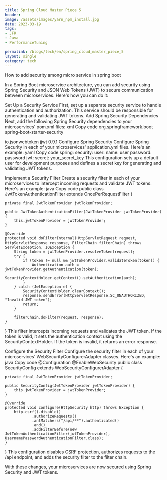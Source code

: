 ```yaml
---
title: Spring Cloud Master Piece 5
header:
image: /assets/images/yarn_npm_install.jpg
date: 2023-03-19
tags:
- JFR
- Java
- PerformanceTuning

permalink: /blogs/tech/en/spring_cloud_master_piece_5
layout: single
category: tech
---
```



How to add security among micro service  in spring boot

In a Spring Boot microservice architecture, you can add security using Spring Security and JSON Web Tokens (JWT) to secure communication between microservices. Here's how you can do it:

Set Up a Security Service
First, set up a separate security service to handle authentication and authorization. This service should be responsible for generating and validating JWT tokens.
Add Spring Security Dependencies
Next, add the following Spring Security dependencies to your microservices' pom.xml files:
xml
Copy code
<dependency>
  <groupId>org.springframework.boot</groupId>
  <artifactId>spring-boot-starter-security</artifactId>
</dependency>

<dependency>
  <groupId>io.jsonwebtoken</groupId>
  <artifactId>jjwt</artifactId>
  <version>0.9.1</version>
</dependency>
Configure Spring Security
Configure Spring Security in each of your microservices' application.yml files. Here's an example:
yaml
Copy code
spring:
  security:
    user:
      name: user
      password: password
  jwt:
    secret: your_secret_key
This configuration sets up a default user for development purposes and defines a secret key for generating and validating JWT tokens.

Implement a Security Filter
Create a security filter in each of your microservices to intercept incoming requests and validate JWT tokens. Here's an example:
java
Copy code
public class JwtTokenAuthenticationFilter extends OncePerRequestFilter {

    private final JwtTokenProvider jwtTokenProvider;

    public JwtTokenAuthenticationFilter(JwtTokenProvider jwtTokenProvider) {
        this.jwtTokenProvider = jwtTokenProvider;
    }

    @Override
    protected void doFilterInternal(HttpServletRequest request, HttpServletResponse response, FilterChain filterChain) throws ServletException, IOException {
        String token = jwtTokenProvider.resolveToken(request);
        try {
            if (token != null && jwtTokenProvider.validateToken(token)) {
                Authentication auth = jwtTokenProvider.getAuthentication(token);
                SecurityContextHolder.getContext().setAuthentication(auth);
            }
        } catch (JwtException e) {
            SecurityContextHolder.clearContext();
            response.sendError(HttpServletResponse.SC_UNAUTHORIZED, "Invalid JWT token");
            return;
        }

        filterChain.doFilter(request, response);
    }
}
This filter intercepts incoming requests and validates the JWT token. If the token is valid, it sets the authentication context using the SecurityContextHolder. If the token is invalid, it returns an error response.

Configure the Security Filter
Configure the security filter in each of your microservices' WebSecurityConfigurerAdapter classes. Here's an example:
java
Copy code
@Configuration
@EnableWebSecurity
public class SecurityConfig extends WebSecurityConfigurerAdapter {

    private final JwtTokenProvider jwtTokenProvider;

    public SecurityConfig(JwtTokenProvider jwtTokenProvider) {
        this.jwtTokenProvider = jwtTokenProvider;
    }

    @Override
    protected void configure(HttpSecurity http) throws Exception {
        http.csrf().disable()
                .authorizeRequests()
                .antMatchers("/api/**").authenticated()
                .and()
                .addFilterBefore(new JwtTokenAuthenticationFilter(jwtTokenProvider), UsernamePasswordAuthenticationFilter.class);
    }
}
This configuration disables CSRF protection, authorizes requests to the /api endpoint, and adds the security filter to the filter chain.

With these changes, your microservices are now secured using Spring Security and JWT tokens.
